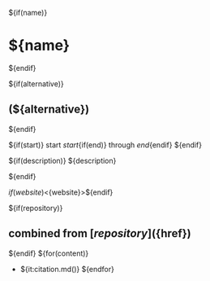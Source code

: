 
${if(name)}
# ${name} 
${endif}

${if(alternative)}
## (${alternative})
${endif}


${if(start)}
start ${start}${if(end)} through ${end}${endif}
${endif}

${if(description)}
${description}

${endif}

${if(website)}<${website}>${endif}

${if(repository)}

## combined from [${repository}](${href})

${endif}
${for(content)}
- ${it:citation.md()}
${endfor}



